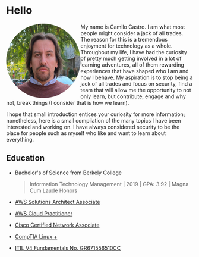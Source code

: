 # Hello

<img align="left" style="width:200px; height:200px; border-radius:50%;" src="Images/Camilo_C.png">

My name is Camilo Castro. I am what most people might consider a jack of all trades. The reason for this is a tremendous enjoyment for technology as a whole. Throughout my life, I have had the curiosity of pretty much getting involved in a lot of learning adventures, all of them rewarding experiences that have shaped who I am and how I behave. My aspiration is to stop being a jack of all trades and focus on security, find a team that will allow me the opportunity to not only learn, but contribute, engage and why not, break things (I consider that is how we learn). 

I hope that small introduction entices your curiosity for more information; nonetheless, here is a small compilation of the many topics I have been interested and working on. I have always considered security to be the place for people such as myself who like and want to learn about everything.


## Education

*  Bachelor's of Science from Berkely College
    > Information Technology Management | 2019 | GPA: 3.92 | Magna Cum Laude Honors

*   [AWS Solutions Architect Associate](https://cp.certmetrics.com/amazon/en/public/verify/credential/4e4f7854294e48e6a53d3cb1ff10bc50)
*   [AWS Cloud Practitioner](https://www.credly.com/badges/9b8e92bf-f6c5-4e1e-a749-6e108308e6a8)
*   [Cisco Certified Network Associate](https://www.credly.com/badges/15dca3f1-29e8-4a34-abd6-1cab661b90f2/linked_in_profile)
*   [CompTIA Linux +](https://www.credly.com/badges/61c3880e-c57a-4304-99ff-dd898d9fc116/public_url)
*   [ITIL V4 Fundamentals No. GR671556510CC](https://www.peoplecert.org/for-corporations/certificate-verification-service)


